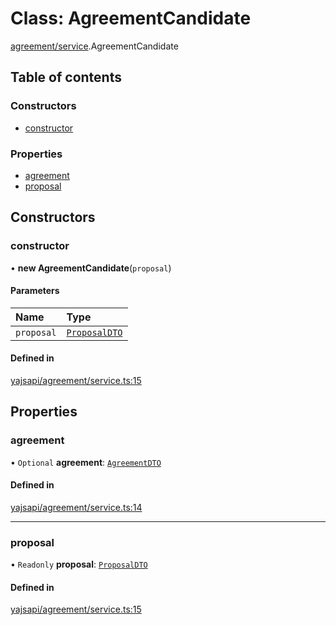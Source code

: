 # Class: AgreementCandidate

[agreement/service](../modules/agreement_service.md).AgreementCandidate

## Table of contents

### Constructors

- [constructor](agreement_service.AgreementCandidate.md#constructor)

### Properties

- [agreement](agreement_service.AgreementCandidate.md#agreement)
- [proposal](agreement_service.AgreementCandidate.md#proposal)

## Constructors

### constructor

• **new AgreementCandidate**(`proposal`)

#### Parameters

| Name | Type |
| :------ | :------ |
| `proposal` | [`ProposalDTO`](../interfaces/market_proposal.ProposalDTO.md) |

#### Defined in

[yajsapi/agreement/service.ts:15](https://github.com/golemfactory/yajsapi/blob/87b4066/yajsapi/agreement/service.ts#L15)

## Properties

### agreement

• `Optional` **agreement**: [`AgreementDTO`](../interfaces/agreement_service.AgreementDTO.md)

#### Defined in

[yajsapi/agreement/service.ts:14](https://github.com/golemfactory/yajsapi/blob/87b4066/yajsapi/agreement/service.ts#L14)

___

### proposal

• `Readonly` **proposal**: [`ProposalDTO`](../interfaces/market_proposal.ProposalDTO.md)

#### Defined in

[yajsapi/agreement/service.ts:15](https://github.com/golemfactory/yajsapi/blob/87b4066/yajsapi/agreement/service.ts#L15)
